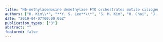 ```yaml
---
title: "N6-methyladenosine demethylase FTO orchestrates motile ciliogenesis by stabilizing FOXJ1 mRNA."
authors: ["H. Kim\\*", "**Y. S. Lee**\\*", "S. M. Kim", "H. Choi", "J. W. Lee", "T. D. Kim", "V. N. Kim"]
date: "2019-04-07T00:00:00Z"
publication_types: ["3"]
abstract: ""
featured: false
---
```


